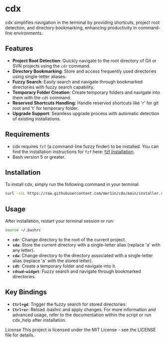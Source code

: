 # cdx

cdx simplifies navigation in the terminal by providing shortcuts, project root detection, and directory bookmarking, enhancing productivity in command-line environments.

## Features

- **Project Root Detection**: Quickly navigate to the root directory of Git or SVN projects using the `cdr` command.
- **Directory Bookmarking**: Store and access frequently used directories using single-letter aliases.
- **Fuzzy Search**: Easily search and navigate through bookmarked directories with fuzzy search capability.
- **Temporary Folder Creation**: Create temporary folders and navigate into them with the `cdt` command.
- **Reserved Shortcuts Handling**: Handle reserved shortcuts like 'r' for git root and 't' for temporary folder.
- **Upgrade Support**: Seamless upgrade process with automatic detection of existing installations.

## Requirements

- cdx requires `fzf` (a command-line fuzzy finder) to be installed. You can find the installation instructions for `fzf` here: [fzf Installation](https://github.com/junegunn/fzf#installation).
- Bash version 5 or greater.

## Installation

To install cdx, simply run the following command in your terminal:

```bash
curl -sSL https://raw.githubusercontent.com/mer1in/cdx/main/installer.sh | bash
```

## Usage
After installation, restart your terminal session or run:
```bash
source ~/.bashrc
```

- **`cdr`**: Change directory to the root of the current project.
- **`sda`**: Store the current directory with a single-letter alias (replace 'a' with any letter).
- **`cda`**: Change directory to the directory associated with a single-letter alias (replace 'a' with the stored letter).
- **`cdt`**: Create a temporary folder and navigate into it.
- **`cdswd-widget`**: Fuzzy search and navigate through bookmarked directories.
## Key Bindings
- **`Ctrl+gd`**: Trigger the fuzzy search for stored directories.
- **`Ctrl+xr`**: Reload .bashrc and apply changes.
For more information and advanced usage, refer to the documentation within the script or run cdx_help after installation.

License
This project is licensed under the MIT License - see the LICENSE file for details.
